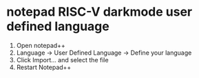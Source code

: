 # notepad RISC-V darkmode user defined language

1. Open notepad++
2. Language → User Defined Language → Define your language
3. Click Import... and select the file
4. Restart Notepad++
